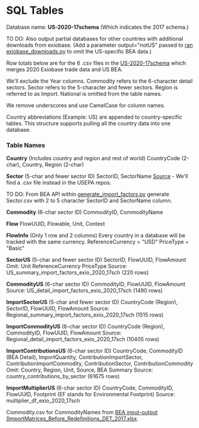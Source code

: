 # SQL Tables

Database name: **US-2020-17schema** (Which indicates the 2017 schema.)

TO DO: Also output partial databases for other countries with additional downloads from exiobase. (Add a parameter output="notUS" passed to <a href="https://github.com/ModelEarth/USEEIO/tree/import\_factors/import\_factors\_exio">ran exiobase\_downloads.py</a> to omit the US-specific BEA data.)

Row totals below are for the 6 .csv files in the [US-2020-17schema](https://github.com/ModelEarth/OpenFootprint/tree/main/impacts/exiobase/US/2020) which merges 2020 Exiobase trade data and US BEA.<!--
	<a href="https://github.com/ModelEarth/USEEIO/tree/import\_factors/import\_factors\_exio/output">Exiobase+BEA output for 2019</a>.
-->

We'll exclude the Year columns.
Commodity refers to the 6-character detail sectors.
Sector refers to the 5-character and fewer sectors.
Region is referred to as Import.
National is omitted from the table names.

We remove underscores and use CamelCase for column names.

Country abbreviations (Example: US) are appended to country-specific tables.
This structure supports pulling all the country data into one database.

### Table Names

**Country** (Includes country and region and rest of world)
CountryCode (2-char), Country, Region (2-char)

**Sector** (5-char and fewer sector ID)
SectorID, SectorName
[Source](https://github.com/ModelEarth/OpenFootprint/blob/main/impacts/2020/USEEIOv2.0.1-411/sectors.json) - We'll find a .csv file instead in the USEPA repos.

TO DO: From BEA API within <a href="https://github.com/ModelEarth/USEEIO/tree/import_factors/import_factors_exio">generate\_import\_factors.py</a> generate Sector.csv with 2 to 5 character SectorID and SectorName column.

**Commodity** (6-char sector ID)
CommodityID, CommodityName

**Flow**
FlowUUID, Flowable, Unit, Context

**FlowInfo** (Only 1 row and 2 columns)
Every country in a database will be tracked with the same currency.
ReferenceCurrency = "USD"
PriceType = "Basic"

**SectorUS** (5-char and fewer sector ID)
SectorID, FlowUUID, FlowAmount
Omit: Unit ReferenceCurrency PriceType 
Source: US\_summary\_import\_factors\_exio\_2020\_17sch (220 rows)

**CommodityUS** (6-char sector ID)
CommodityID, FlowUUID, FlowAmount
Source: US\_detail\_import\_factors\_exio\_2020\_17sch (1490 rows)

**ImportSectorUS** (5-char and fewer sector ID)
CountryCode (Region), SectorID, FlowUUID, FlowAmount
Source: Regional\_summary\_import\_factors\_exio\_2020\_17sch (1515 rows)

**ImportCommodityUS** (6-char sector ID)
CountryCode (Region), CommodityID, FlowUUID, FlowAmount
Source: Regional\_detail\_import\_factors\_exio\_2020\_17sch (10405 rows)

**ImportContributionsUS** (6-char sector ID)
CountryCode, CommodityID (BEA Detail), ImportQuantity, ContributionImportSector, ContributionImportCommodity, ContributionSector, ContributionCommodity
Omit: Country, Region, Unit, Source, BEA Summary
Source: country\_contributions\_by\_sector (61675 rows)

**ImportMultiplierUS** (6-char sector ID)<!-- If we ever have a 5-char sector multiplier, the 5-char table will be ImportSectorMultiplierUS -->
CountryCode, CommodityID, FlowUUID, Footprint (EF stands for Environmental Footprint)
Source: multiplier\_df\_exio\_2020\_17sch

Commodity.csv for CommodityNames from <a href="https://www.bea.gov/industry/input-output-accounts-data">BEA input-output (ImportMatrices_Before_Redefinitions_DET_2017.xlsx</a>.